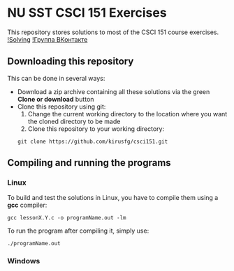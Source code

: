 # NU SST CSCI 151 Exercises
This repository stores solutions to most of the CSCI 151 course exercises. [!Solving](https://img.shields.io/badge/solving-in%20progress-yellow.svg)
[!Группа ВКонтакте](https://img.shields.io/badge/Группа-ВКонтакте-yellow.svg)

## Downloading this repository
This can be done in several ways:
- Download a zip archive containing all these solutions via the green **Clone or download** button
- Clone this repository using git:
  1. Change the current working directory to the location where you want the cloned directory to be made
  2. Clone this repository to your working directory:
  ```
  git clone https://github.com/kirusfg/csci151.git
  ```
## Compiling and running the programs
### Linux
To build and test the solutions in Linux, you have to compile them using a **gcc** compiler:
```
gcc lessonX.Y.c -o programName.out -lm
```
To run the program after compiling it, simply use:
```
./programName.out
```
### Windows
